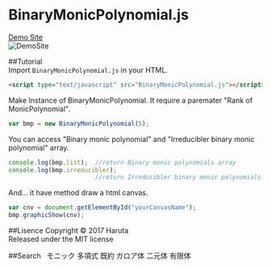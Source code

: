 # BinaryMonicPolynomial.js
[Demo Site](https://nokinoki.github.io/BinaryMonicPolynomial.js/)   
![DemoSite](https://nokinoki.github.io/BinaryMonicPolynomial.js/img.png "Demo Site Image")

##Tutorial  
Import `BinaryMonicPolynomial.js` in your HTML.  

```html
<script type="text/javascript" src="BinaryMonicPolynomial.js"></script>
```

Make Instance of BinaryMonicPolynomial. It require a paremater "Rank of MonicPolynomial". 

```javascript
var bmp = new BinaryMonicPolynomial(5);
```

You can access "Binary monic polynomial" and "Irreducibler binary monic polynomial" array.

```javascript
console.log(bmp.list);  //return Binary monic polynomials array
console.log(bmp.irreducibler); 
                        //return Irreducibler binary monic polynomials array
```

And... it have method draw a html canvas. 

```javascript
var cnv = document.getElementById("yourCanvasName");
bmp.graphicShow(cnv);
```

##Lisence
Copyright &copy; 2017 Haruta  
Released under the MIT license  

##Search  
モニック 多項式 既約 ガロア体 二元体 有限体
